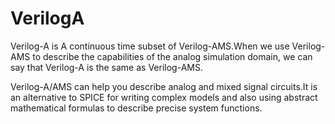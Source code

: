 # VerilogA
Verilog-A is A continuous time subset of Verilog-AMS.When we use Verilog-AMS to describe the capabilities of the analog simulation domain, we can say that Verilog-A is the same as Verilog-AMS.<p>
Verilog-A/AMS can help you describe analog and mixed signal circuits.It is an alternative to SPICE for writing complex models and also using abstract mathematical formulas to describe precise system functions.
